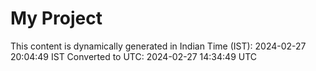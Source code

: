 # My Project

This content is dynamically generated in Indian Time (IST): 2024-02-27 20:04:49 IST
Converted to UTC: 2024-02-27 14:34:49 UTC
